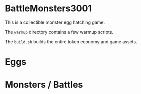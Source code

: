 # BattleMonsters3001

This is a collectible monster egg hatching game. 

The `warmup` directory contains a few warmup scripts.

The `build.sh` builds the entire token economy and game assets.

# Eggs
# Monsters / Battles
 
